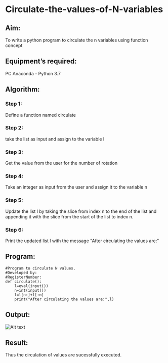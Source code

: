 # Circulate-the-values-of-N-variables
## Aim:
To write a python program to circulate the n variables using function concept
## Equipment’s required:
PC
Anaconda - Python 3.7
## Algorithm: 
### Step 1:
Define a function named circulate
### Step 2: 
take the list as input and assign to the variable l
### Step 3: 
Get the value from the user for the number of rotation
### Step 4: 
Take an integer as input from the user and assign it to the variable n
### Step 5: 
Update the list l by taking the slice from index n to the end of the list and appending it with the slice from the start of the list to index n.
### Step 6: 
Print the updated list l with the message "After circulating the values are:"
## Program:
```
#Program to circulate N values.
#Developed by: 
#RegisterNumber:
def circulate():  
    l=eval(input())
    n=int(input())
    l=l[n:]+l[:n]
    print("After circulating the values are:",l)
```

## Output:
![Alt text](../output.png)


## Result:
Thus the circulation of values are sucessfully executed.
